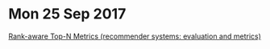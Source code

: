 # Mon 25 Sep 2017

[Rank-aware Top-N Metrics (recommender systems: evaluation and metrics)](https://www.youtube.com/watch?v=lI7K3Dr3Upg)